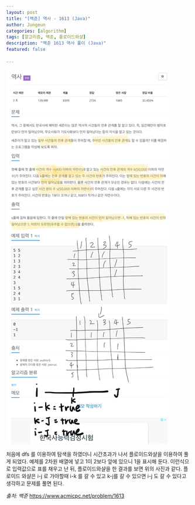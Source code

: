 ```yaml
---
layout: post
title: "[백준] 역사 - 1613 (Java)"
author: Jungeun
categories: [algorithm]
tags: [알고리즘, 백준, 플로이드와샬]
description: "백준 1613 역사 풀이 (Java)"
featured: false

---
```


![1613](/assets/images/boj/1613_boj.png)

처음에 dfs 를 이용하여 탐색을 하였더니 시간초과가 나서 플로이드와샬을 이용하여 풀게 되었다. 예제를 2차원 배열에 넣고 1이 2보다 앞에 있으니 1을 표시해 둔다. 이런식으로 입력값으로 표를 채우고 난 뒤, 플로이드와샬을 한 결과를 보면 위의 사진과 같다. 플로이드 와샬은 i-j 로 가야할때  i-k 를 갈 수 있고 k-j를 갈 수 있으면 i-j 도 갈 수 있다고 생각하고 문제를 풀면 된다. 

<script src="https://gist.github.com/JungeunKwon/8082ad24cfab8639047358823e375d1b.js"></script>

*출처: 백준* https://www.acmicpc.net/problem/1613